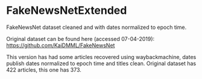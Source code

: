 # FakeNewsNetExtended
FakeNewsNet dataset cleaned and with dates normalized to epoch time.

Original dataset can be found here (accessed 07-04-2019):
https://github.com/KaiDMML/FakeNewsNet

This version has had some articles recovered using waybackmachine, dates publish dates normalized to epoch time and titles clean.
Original dataset has 422 articles, this one has 373.
